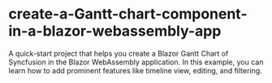 # create-a-Gantt-chart-component-in-a-blazor-webassembly-app
A quick-start project that helps you create a Blazor Gantt Chart of Syncfusion in the Blazor WebAssembly application. In this example, you can learn how to add prominent features like timeline view, editing, and filtering.
